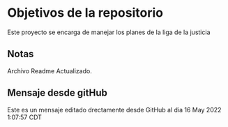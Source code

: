 # Objetivos de la repositorio

Este proyecto se encarga de manejar los planes de la liga de la justicia


## Notas
Archivo Readme Actualizado.

## Mensaje desde gitHub

Este es un mensaje editado drectamente desde GitHub al dia 16 May 2022 1:07:57 CDT 
